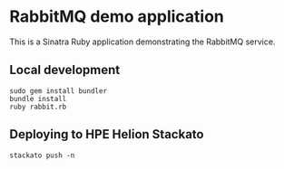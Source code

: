 # RabbitMQ demo application

This is a Sinatra Ruby application demonstrating the RabbitMQ service.

## Local development

    sudo gem install bundler
    bundle install
    ruby rabbit.rb

## Deploying to HPE Helion Stackato

    stackato push -n
